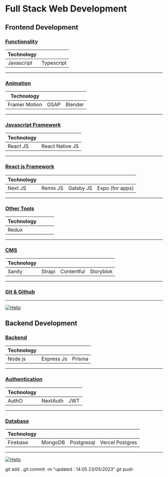 # Full Stack Web Development

## Frontend Development


### [Functionality](https://github.com/legendtemplate/roadmap-template/tree/main/1)

| Technology |            |
| ---------- | ---------- |
| Javascript | Typescript |

---

### [Animation](https://github.com/legendtemplate/roadmap-template/tree/main/2)

| Technology    |      |         |
| ------------- | ---- | ------- |
| Framer Motion | GSAP | Blender |

---

### [Javascript Framework](https://github.com/legendtemplate/roadmap-template/tree/main/3)

| Technology |                 |
| ---------- | --------------- |
| React JS   | React Native JS |

---

### [React js Framework](https://github.com/legendtemplate/roadmap-template/tree/main/4)

| Technology |          |           |                 |
| ---------- | -------- | --------- | --------------- |
| Next JS    | Remix JS | Gatsby JS | Expo (for apps) |

---

### [Other Tools](https://github.com/legendtemplate/roadmap-template/tree/main/5)

| Technology |     |     |     |
| ---------- | --- | --- | --- |
| Redux      |     |     |     |

---

### [CMS](https://github.com/legendtemplate/roadmap-template/tree/main/6)

| Technology |        |            |           |
| ---------- | ------ | ---------- | --------- |
| Sanity     | Strapi | Contentful | Storyblok |

---

### [Git & Github](https://education.github.com/git-cheat-sheet-education.pdf)

---

[![Hello](https://img.freepik.com/premium-vector/front-end-developer-typographic-header_277904-11487.jpg?w=2000)](https://github.com/legendtemplate/roadmap-template/tree/main/7-Frontendproject)

## Backend Development

### [Backend](https://github.com/legendtemplate/roadmap-template/tree/main/20)

| Technology |            |        |
| ---------- | ---------- | ------ |
| Node js    | Express Js | Prisma |

---

### [Authentication](https://github.com/legendtemplate/roadmap-template/tree/main/21)

| Technology |          |     |
| ---------- | -------- | --- |
| AuthO      | NextAuth | JWT |

---

### [Database](https://github.com/legendtemplate/roadmap-template/tree/main/22)

| Technology |         |            |                 |
| ---------- | ------- | ---------- | --------------- |
| Firebase   | MongoDB | Postgresql | Vercel Postgres |

---

[![Hello](https://cdn.hashnode.com/res/hashnode/image/upload/v1683963073446/b6da9f72-e6dc-465e-baa1-bf9520edd38c.png)](https://github.com/legendtemplate/roadmap-template/tree/main/30-Backendproject)

git add .
git commit -m "updated : 14:05 23/05/2023"
git push
